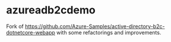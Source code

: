 # azureadb2cdemo
Fork of https://github.com/Azure-Samples/active-directory-b2c-dotnetcore-webapp with some refactorings and improvements.
